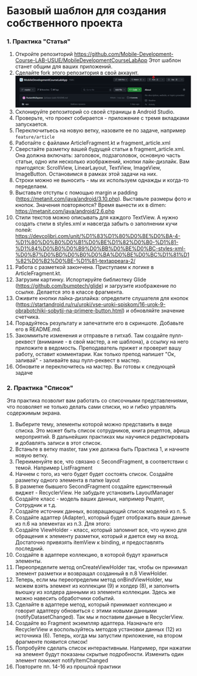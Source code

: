 # Базовый шаблон для создания собственного проекта

### 1. Практика "Статья"

1. Откройте репозиторий https://github.com/Mobile-Development-Course-LAB-USUE/MobileDevelopmentCourseLabApp
Этот шаблон станет общим для ваших приложений. 
2. Сделайте fork этого репозитория в свой аккаунт.
![img.png](readmeImg/img.png)
3. Склонируйте репозиторий со своей страницы в Android Studio. 
4. Проверьте, что проект собирается - приложение с тремя вкладками запускается. 
5. Переключитьесь на новую ветку, назовите ее по задаче, например `feature/article`
6. Работайте с файлами ArticleFragment.kt и fragment_article.xml
7. Сверстайте разметку вашей будущей статьи в fragment_article.xml.
Она должна включать: заголовок, подзаголовок, основную часть статьи, одно или несколько изображений, кнопки лайк-дизлайк.
Вам пригодятся: ScrollView, LinearLayout, TextView, ImageView, ImageButton. Остановимся в рамках этой задачи на них. 
8. Строки можно не выносить - мы их используем однажды и когда-то переделаем. 
9. Выставьте отступы с помощью margin и padding (https://metanit.com/java/android/3.10.php). Выставьте размеры фото и кнопок. 
Значения повторяются? Время вынести их в dimen: https://metanit.com/java/android/2.6.php
10. Стили текстов можно описывать для каждого TextView. А нужно создать стили в styles.xml и навсегда забыть о заполнении 
кучи полей: https://devcolibri.com/unit/%D1%83%D1%80%D0%BE%D0%BA-4-%D1%80%D0%B0%D0%B1%D0%BE%D1%82%D0%B0-%D1%81-%D1%84%D0%B0%D0%B9%D0%BB%D0%BE%D0%BC-styles-xml-%D0%B7%D0%BD%D0%B0%D0%BA%D0%BE%D0%BC%D1%81%D1%82%D0%B2%D0%BE-%D1%81-textappeara-2/
11. Работа с разметкой закончена. Приступаем к логике в ArticleFragment.kt. 
12. Загрузим картинку. Испортируйте библиотеку Glide (https://github.com/bumptech/glide) и загрузите изображение
по ссылке. Делается это в классе фрагмента. 
13. Оживите кнопки лайка-дизлайка: определите слушателя для кнопок (https://startandroid.ru/ru/uroki/vse-uroki-spiskom/16-urok-9-obrabotchiki-sobytij-na-primere-button.html)
и обновляйте значение счетчика.
14. Порадуйтесь результату и запечатлите его в скриншоте. Добавьте его в README.md.
15. Закоммитьте изменения и отправьте в гитхаб. Там создайте пулл-реквест (внимание - в свой мастер, а не шаблона),
а ссылку на него приложите в ведомость. Преподаватель прижет и проверит вашу работу, оставит комментарии. Как только 
препод напишет "Ок, заливай" - заливайте ваш пулл-реквест в мастер. 
16. Обновите и переключитесь на мастер. Вы готовы к следующей задаче

### 2. Практика "Список"

Эта практика позволит вам работать со списочными представлениями, что позволяет не только делать сами списки, но и гибко управлять содержимым экрана. 

1. Выберите тему, элементы которой можно представить в виде списка. Это может быть список сотрудников, книга рецептов, афиша мероприятий. В дальнейших практиках мы научимся редактировать и добавлять записи в этот список.
2. Встаньте в ветку master, там уже должна быть Практика 1, и начните новую ветку. 
3. Переименуйте все, что связано с SecondFragment, в соответствии с темой. Например ListFragment
4. Начнем с того, из чего будет будет состоять список. Создайте разметку одного элемента в папке layout
5. В разметке бывшего SecondFragment создайте единственный виджет - RecyclerView. Не забудьте установить LayoutManager
6. Создайте класс - модель ваших данных, например Рецепт, Сотрудник и т.д.
7. Создайте источник данных, возвращающий список моделей из п. 5.
8. Создайте адаптер (Adapter), который будет отображать ваши данные из п.6 на элементах из п.3. Для этого:
9. Создайте ViewHolder - класс, который запомнит все, что нужно для обращения к элементу разметки, который и дается ему на вход. Достаточно привязять itemView к binding, и предоставлять последний.
10. Создайте в адаптере коллекцию, в которой будут храниться элементы.
11. Переопределите метод onCreateViewHolder так, чтобы он принимал элемент разметки и возвращал созданный в п.8 ViewHolder.
12. Теперь, если мы переопределим метод onBindViewHolder, мы можем взять элемент из коллекции (9) и холдер (8), и заполнить вьюшку из холдера данными из элемента коллекции. Здесь же можно навесить обработчики событий.
13. Сделайте в адаптере метод, который принимает коллекцию и говорит адаптеру обновиться с этими новыми данными (notifyDatasetChanged). Так мы и поставим данные в RecyclerView.
14. Создайте во Fragment экземпляр адаптера. Назначьте его RecyclerView и воспользуйтесь методов установки данных (12) из источника (6). Теперь, когда мы запустим приложение, на втором фрагменте появится список!
15. Попробуйте сделать список интерактивным. Например, при нажатии на элемент будут показаны скрытые подробности. Изменить один элемент поможет notifyItemChanged
16. Повторите пп. 14-16 из прошлой практики

